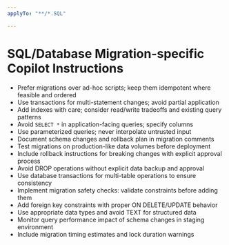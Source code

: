 ```yaml
---
applyTo: "**/*.SQL"

---
```


# SQL/Database Migration-specific Copilot Instructions

- Prefer migrations over ad-hoc scripts; keep them idempotent where feasible and ordered
- Use transactions for multi-statement changes; avoid partial application
- Add indexes with care; consider read/write tradeoffs and existing query patterns
- Avoid `SELECT *` in application-facing queries; specify columns
- Use parameterized queries; never interpolate untrusted input
- Document schema changes and rollback plan in migration comments
- Test migrations on production-like data volumes before deployment
- Include rollback instructions for breaking changes with explicit approval process
- Avoid DROP operations without explicit data backup and approval
- Use database transactions for multi-table operations to ensure consistency
- Implement migration safety checks: validate constraints before adding them
- Add foreign key constraints with proper ON DELETE/UPDATE behavior
- Use appropriate data types and avoid TEXT for structured data
- Monitor query performance impact of schema changes in staging environment
- Include migration timing estimates and lock duration warnings

